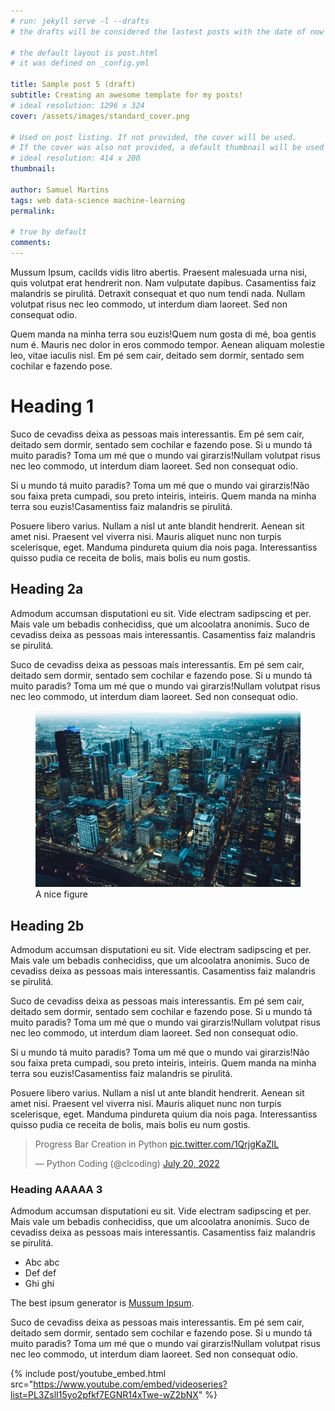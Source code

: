 ```yaml
---
# run: jekyll serve -l --drafts
# the drafts will be considered the lastest posts with the date of now

# the default layout is post.html
# it was defined on _config.yml

title: Sample post 5 (draft)
subtitle: Creating an awesome template for my posts!
# ideal resolution: 1296 x 324
cover: /assets/images/standard_cover.png

# Used on post listing. If not provided, the cover will be used.
# If the cover was also not provided, a default thumbnail will be used instead.
# ideal resolution: 414 x 200
thumbnail:

author: Samuel Martins
tags: web data-science machine-learning
permalink: 

# true by default
comments: 
---
```


Mussum Ipsum, cacilds vidis litro abertis.  Praesent malesuada urna nisi, quis volutpat erat hendrerit non.  Nam vulputate dapibus. Casamentiss faiz malandris se pirulitá. Detraxit consequat et quo num tendi nada. Nullam volutpat risus nec leo commodo, ut interdum diam laoreet.  Sed non consequat odio. 

Quem manda na minha terra sou euzis!Quem num gosta di mé, boa gentis num é. Mauris nec dolor in eros commodo tempor.  Aenean aliquam molestie leo, vitae iaculis nisl. Em pé sem cair, deitado sem dormir, sentado sem cochilar e fazendo pose. 

# Heading 1
Suco de cevadiss deixa as pessoas mais interessantis. Em pé sem cair, deitado sem dormir, sentado sem cochilar e fazendo pose. Si u mundo tá muito paradis? Toma um mé que o mundo vai girarzis!Nullam volutpat risus nec leo commodo, ut interdum diam laoreet.  Sed non consequat odio. 


Si u mundo tá muito paradis? Toma um mé que o mundo vai girarzis!Não sou faixa preta cumpadi, sou preto inteiris, inteiris. Quem manda na minha terra sou euzis!Casamentiss faiz malandris se pirulitá. 

Posuere libero varius.  Nullam a nisl ut ante blandit hendrerit.  Aenean sit amet nisi. Praesent vel viverra nisi.  Mauris aliquet nunc non turpis scelerisque, eget. Manduma pindureta quium dia nois paga. Interessantiss quisso pudia ce receita de bolis, mais bolis eu num gostis. 

## Heading 2a
Admodum accumsan disputationi eu sit.  Vide electram sadipscing et per. Mais vale um bebadis conhecidiss, que um alcoolatra anonimis. Suco de cevadiss deixa as pessoas mais interessantis. Casamentiss faiz malandris se pirulitá. 

Suco de cevadiss deixa as pessoas mais interessantis. Em pé sem cair, deitado sem dormir, sentado sem cochilar e fazendo pose. Si u mundo tá muito paradis? Toma um mé que o mundo vai girarzis!Nullam volutpat risus nec leo commodo, ut interdum diam laoreet.  Sed non consequat odio. 

<figure>
    <img src="/assets/images/test.jpg" alt="a nice figure" title="A nice figure">
    <figcaption>A nice figure</figcaption>
</figure>


## Heading 2b
Admodum accumsan disputationi eu sit.  Vide electram sadipscing et per. Mais vale um bebadis conhecidiss, que um alcoolatra anonimis. Suco de cevadiss deixa as pessoas mais interessantis. Casamentiss faiz malandris se pirulitá. 

Suco de cevadiss deixa as pessoas mais interessantis. Em pé sem cair, deitado sem dormir, sentado sem cochilar e fazendo pose. Si u mundo tá muito paradis? Toma um mé que o mundo vai girarzis!Nullam volutpat risus nec leo commodo, ut interdum diam laoreet.  Sed non consequat odio. 


Si u mundo tá muito paradis? Toma um mé que o mundo vai girarzis!Não sou faixa preta cumpadi, sou preto inteiris, inteiris. Quem manda na minha terra sou euzis!Casamentiss faiz malandris se pirulitá. 

Posuere libero varius.  Nullam a nisl ut ante blandit hendrerit.  Aenean sit amet nisi. Praesent vel viverra nisi.  Mauris aliquet nunc non turpis scelerisque, eget. Manduma pindureta quium dia nois paga. Interessantiss quisso pudia ce receita de bolis, mais bolis eu num gostis. 


<blockquote class="twitter-tweet"><p lang="en" dir="ltr">Progress Bar Creation in Python <a href="https://t.co/1QrjgKaZlL">pic.twitter.com/1QrjgKaZlL</a></p>&mdash; Python Coding (@clcoding) <a href="https://twitter.com/clcoding/status/1549819582390894592?ref_src=twsrc%5Etfw">July 20, 2022</a></blockquote> <script async src="https://platform.twitter.com/widgets.js" charset="utf-8"></script>

### Heading AAAAA 3
Admodum accumsan disputationi eu sit.  Vide electram sadipscing et per. Mais vale um bebadis conhecidiss, que um alcoolatra anonimis. Suco de cevadiss deixa as pessoas mais interessantis. Casamentiss faiz malandris se pirulitá.

- Abc abc
- Def def
- Ghi ghi

The best ipsum generator is [Mussum Ipsum](https://mussumipsum.com/).

Suco de cevadiss deixa as pessoas mais interessantis. Em pé sem cair, deitado sem dormir, sentado sem cochilar e fazendo pose. Si u mundo tá muito paradis? Toma um mé que o mundo vai girarzis!Nullam volutpat risus nec leo commodo, ut interdum diam laoreet.  Sed non consequat odio. 

{% include post/youtube_embed.html src="https://www.youtube.com/embed/videoseries?list=PL3ZslI15yo2pfkf7EGNR14xTwe-wZ2bNX" %}

